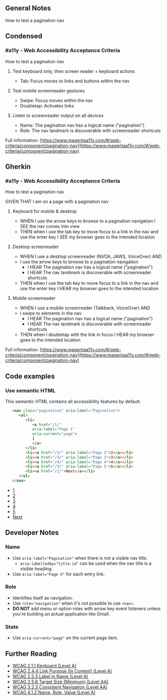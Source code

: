 ## General Notes

How to test a pagination nav

## Condensed

### #a11y - Web Accessibility Acceptance Criteria

How to test a pagination nav

1. Test keyboard only, then screen reader + keyboard actions

   - Tab: Focus moves to links and buttons within the nav

2. Test mobile screenreader gestures

   - Swipe: Focus moves within the nav
   - Doubletap: Activates links

3. Listen to screenreader output on all devices

   - Name: The pagination nav has a logical name ("pagination")
   - Role: The nav landmark is discoverable with screenreader shortcuts

Full information: [https://www.magentaa11y.com/#/web-criteria/component/pagination-nav](https://www.magentaa11y.com/#/web-criteria/component/pagination-nav)

## Gherkin

### #a11y - Web Accessibility Acceptance Criteria

How to test a pagination nav

GIVEN THAT I am on a page with a pagination nav

1. Keyboard for mobile & desktop

   - WHEN I use the arrow keys to browse to a pagination navigation I SEE the nav comes into view
   - THEN when I use the tab key to move focus to a link in the nav and use the enter key I SEE my browser goes to the intended location

2. Desktop screenreader

   - WHEN I use a desktop screenreader (NVDA, JAWS, VoiceOver) AND 
   - I use the arrow keys to browse to a pagination navigation
      - I HEAR The pagination nav has a logical name ("pagination")
      - I HEAR The nav landmark is discoverable with screenreader shortcuts
   - THEN when I use the tab key to move focus to a link in the nav and use the enter key I HEAR my browser goes to the intended location

3. Mobile screenreader

   - WHEN I use a mobile screenreader (Talkback, VoiceOver) AND
   - I swipe to elements in the nav
      - I HEAR The pagination nav has a logical name ("pagination")
      - I HEAR The nav landmark is discoverable with screenreader shortcuts
   - THEN when I doubletap with the link in focus I HEAR my browser goes to the intended location


Full information: [https://www.magentaa11y.com/#/web-criteria/component/pagination-nav](https://www.magentaa11y.com/#/web-criteria/component/pagination-nav)

## Code examples

### Use semantic HTML
This semantic HTML contains all accessibility features by default.

```html
   <nav class="pagination" aria-label="Pagination">
      <ul>
         <li>
            <a href="/1/"
            aria-label="Page 1"
            aria-current="page">
            1
            </a>
         </li>
         <li><a href="/2/" aria-label="Page 2">2</a></li>
         <li><a href="/3/" aria-label="Page 3">3</a></li>
         <li><a href="/4/" aria-label="Page 4">4</a></li>
         <li><a href="/5/" aria-label="Page 5">5</a></li>
         <li><a href="/2/">Next</a></li>
      </ul>
   </nav>
```

<!-- TODO: code example needs updated stylings to remove bullets from list items and display horizontally instead of vertically. -->

<example>
   <nav class="pagination" aria-label="Pagination">
      <ul>
         <li>
            <a href="/1/"
               aria-label="Page 1"
               aria-current="page">
               1
            </a>
         </li>
         <li><a href="/2/" aria-label="Page 2">2</a></li>
         <li><a href="/3/" aria-label="Page 3">3</a></li>
         <li><a href="/4/" aria-label="Page 4">4</a></li>
         <li><a href="/5/" aria-label="Page 5">5</a></li>
         <li><a href="/2/">Next</a></li>
      </ul>
   </nav>
</example>

## Developer Notes

### Name

   - Use `aria-label="Pagination"` when there is not a visible nav title.
      - `aria-labelledby="title-id"` can be used when the nav title is a visible heading.
   - Use `aria-label="Page X"` for each entry link.

### Role

   - Identifies itself as navigation.
   - Use `role="navigation"` when it's not possible to use `<nav>`. 
   - **DO NOT** add menu or option roles with arrow key event listeners unless you're building an actual application like Gmail.

### State

   - Use `aria-current="page"` on the current page item.

## Further Reading
   - [WCAG 2.1.1 Keyboard (Level A)](https://www.w3.org/WAI/WCAG22/Understanding/keyboard)
   - [WCAG 2.4.4 Link Purpose (In Context) (Level A)](https://www.w3.org/WAI/WCAG22/Understanding/link-purpose-in-context.html)
   - [WCAG 2.5.3 Label in Name (Level A)](https://www.w3.org/WAI/WCAG22/Understanding/label-in-name.html)
   - [WCAG 2.5.8 Target Size (Minimum) (Level AA)](https://www.w3.org/WAI/WCAG22/Understanding/target-size-minimum.html)
   - [WCAG 3.2.3 Consistent Navigation (Level AA)](https://www.w3.org/WAI/WCAG22/Understanding/consistent-navigation)
   - [WCAG 4.1.2 Name, Role, Value (Level A)](https://www.w3.org/WAI/WCAG22/Understanding/name-role-value)
